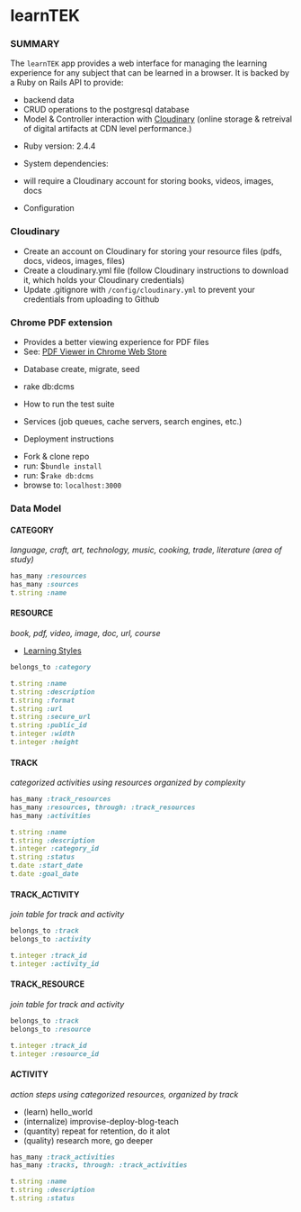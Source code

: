 # learnTEK
### SUMMARY
The `learnTEK` app provides a web interface for managing the learning experience for any subject that can be learned in a browser.
It is backed by a Ruby on Rails API to provide: 
- backend data
- CRUD operations to the postgresql database
- Model & Controller interaction with [Cloudinary](http://www.cloudinary.com) (online storage & retreival of digital artifacts at CDN level performance.)

* Ruby version: 2.4.4

* System dependencies: 
- will require a Cloudinary account for storing books, videos, images, docs

* Configuration
### Cloudinary
- Create an account on Cloudinary for storing your resource files (pdfs, docs, videos, images, files)
- Create a cloudinary.yml file (follow Cloudinary instructions to download it, which holds your Cloudinary credentials)
- Update .gitignore with `/config/cloudinary.yml` to prevent your credentials from uploading to Github

### Chrome PDF extension
- Provides a better viewing experience for PDF files
- See: [PDF Viewer in Chrome Web Store](https://chrome.google.com/webstore/detail/pdf-viewer/oemmndcbldboiebfnladdacbdfmadadm)

* Database create, migrate, seed
- rake db:dcms

* How to run the test suite

* Services (job queues, cache servers, search engines, etc.)

* Deployment instructions

- Fork & clone repo
- run: $`bundle install`
- run: $`rake db:dcms`
- browse to: `localhost:3000`

### Data Model


#### CATEGORY
*language, craft, art, technology, music, cooking, trade, literature (area of study)*

```ruby 
has_many :resources
has_many :sources
t.string :name
```

#### RESOURCE
*book, pdf, video, image, doc, url, course*
- [Learning Styles](https://www.learning-styles-online.com/overview/)
```ruby 
belongs_to :category

t.string :name
t.string :description
t.string :format
t.string :url
t.string :secure_url
t.string :public_id
t.integer :width
t.integer :height
```

#### TRACK
*categorized activities using resources organized by complexity*
```ruby
has_many :track_resources
has_many :resources, through: :track_resources
has_many :activities

t.string :name
t.string :description
t.integer :category_id
t.string :status
t.date :start_date
t.date :goal_date
```

#### TRACK_ACTIVITY
*join table for track and activity*
```ruby
belongs_to :track
belongs_to :activity

t.integer :track_id
t.integer :activity_id
```

#### TRACK_RESOURCE
*join table for track and activity*
```ruby
belongs_to :track
belongs_to :resource

t.integer :track_id
t.integer :resource_id
```

#### ACTIVITY
*action steps using categorized resources, organized by track*

- (learn) hello_world
- (internalize) improvise-deploy-blog-teach
- (quantity) repeat for retention, do it alot
- (quality) research more, go deeper

```ruby
has_many :track_activities
has_many :tracks, through: :track_activities

t.string :name
t.string :description
t.string :status
```